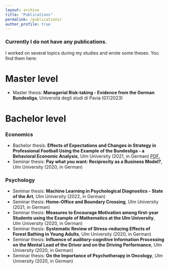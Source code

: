 ```yaml
---
layout: archive
title: "Publications"
permalink: /publications/
author_profile: true
---
```



<!---
{% if author.googlescholar %}
  You can also find my articles on <u><a href="{{author.googlescholar}}">my Google Scholar profile</a>.</u>
{% endif %}

{% include base_path %}

{% for post in site.publications reversed %}
  {% include archive-single.html %}
{% endfor %}
-->

### Currently I do not have any publications. ###

I worked on several topics during my studies and wrote some theses. You find them here:

# Master level #
* Master thesis: **Managerial Risk-taking - Evidence from the German Bundesliga**, Università degli studi di Pavia (07/2023)

# Bachelor level #

### Economics ###
* Bachelor thesis: **Effects of Expectations and Changes in Strategy in Professional Football Using the Example of the Bundesliga - a Behavioral Economic Analysis**, Ulm University (2021, in German) <a href="https://github.com/EconLuca/econluca.github.io/blob/0fd00f12e99d032f483d814cdfee7ac7969e56d1/files/Bachelorarbeit_Cermak_neuste%20Fassung.pdf" target="_blank">PDF.</a>
* Seminar thesis: **Pay what you want: Reciprocity as a Business Model?**, Ulm University (2020, in German)


### Psychology ###
* Seminar thesis: **Machine Learning in Psychological Diagnostics - State of the Art**, Ulm University (2022, in German)
* Seminar thesis: **Home-Office and Boundary Crossing**, Ulm University (2021, in German)
* Seminar thesis: **Measures to Encourage Motivation among first-year Students using the Example of Mathematics at the Ulm University**, Ulm University (2020, in German)
* Seminar thesis: **Systematic Review of Stress-reducing Effects of Forest Bathing in Young Adults**, Ulm University (2020, in German)
* Seminar thesis: **Influence of auditory-cognitive Information Processing on the Mental Load of the Driver and on the Driving Performance**, Ulm University (2020, in German) 
* Seminar thesis: **On the Importance of Psychotherapy in Oncology**, Ulm University (2020, in German)
